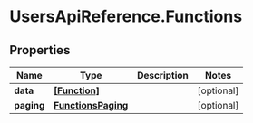 # UsersApiReference.Functions

## Properties

Name | Type | Description | Notes
------------ | ------------- | ------------- | -------------
**data** | [**[Function]**](Function.md) |  | [optional] 
**paging** | [**FunctionsPaging**](FunctionsPaging.md) |  | [optional] 


